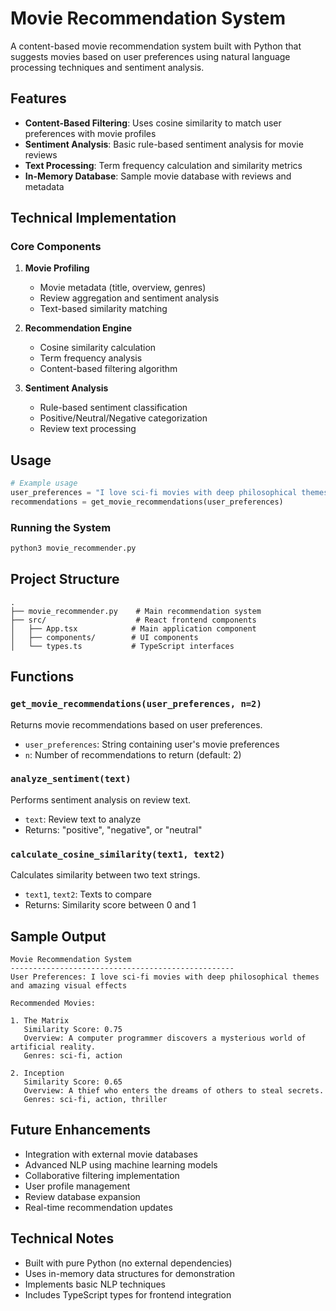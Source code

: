# Movie Recommendation System

A content-based movie recommendation system built with Python that suggests movies based on user preferences using natural language processing techniques and sentiment analysis.

## Features

- **Content-Based Filtering**: Uses cosine similarity to match user preferences with movie profiles
- **Sentiment Analysis**: Basic rule-based sentiment analysis for movie reviews
- **Text Processing**: Term frequency calculation and similarity metrics
- **In-Memory Database**: Sample movie database with reviews and metadata

## Technical Implementation

### Core Components

1. **Movie Profiling**
   - Movie metadata (title, overview, genres)
   - Review aggregation and sentiment analysis
   - Text-based similarity matching

2. **Recommendation Engine**
   - Cosine similarity calculation
   - Term frequency analysis
   - Content-based filtering algorithm

3. **Sentiment Analysis**
   - Rule-based sentiment classification
   - Positive/Neutral/Negative categorization
   - Review text processing

## Usage

```python
# Example usage
user_preferences = "I love sci-fi movies with deep philosophical themes and amazing visual effects"
recommendations = get_movie_recommendations(user_preferences)
```

### Running the System

```bash
python3 movie_recommender.py
```

## Project Structure

```
.
├── movie_recommender.py    # Main recommendation system
├── src/                    # React frontend components
│   ├── App.tsx            # Main application component
│   ├── components/        # UI components
│   └── types.ts           # TypeScript interfaces
```

## Functions

### `get_movie_recommendations(user_preferences, n=2)`
Returns movie recommendations based on user preferences.
- `user_preferences`: String containing user's movie preferences
- `n`: Number of recommendations to return (default: 2)

### `analyze_sentiment(text)`
Performs sentiment analysis on review text.
- `text`: Review text to analyze
- Returns: "positive", "negative", or "neutral"

### `calculate_cosine_similarity(text1, text2)`
Calculates similarity between two text strings.
- `text1`, `text2`: Texts to compare
- Returns: Similarity score between 0 and 1

## Sample Output

```
Movie Recommendation System
--------------------------------------------------
User Preferences: I love sci-fi movies with deep philosophical themes and amazing visual effects

Recommended Movies:

1. The Matrix
   Similarity Score: 0.75
   Overview: A computer programmer discovers a mysterious world of artificial reality.
   Genres: sci-fi, action

2. Inception
   Similarity Score: 0.65
   Overview: A thief who enters the dreams of others to steal secrets.
   Genres: sci-fi, action, thriller
```

## Future Enhancements

- Integration with external movie databases
- Advanced NLP using machine learning models
- Collaborative filtering implementation
- User profile management
- Review database expansion
- Real-time recommendation updates

## Technical Notes

- Built with pure Python (no external dependencies)
- Uses in-memory data structures for demonstration
- Implements basic NLP techniques
- Includes TypeScript types for frontend integration

